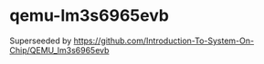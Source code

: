 # qemu-lm3s6965evb

Superseeded by https://github.com/Introduction-To-System-On-Chip/QEMU_lm3s6965evb
